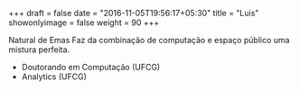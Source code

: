 +++
draft = false
date = "2016-11-05T19:56:17+05:30"
title = "Luis"
showonlyimage = false
weight = 90
+++

<!--more-->
Natural de Emas
Faz da combinação de computação e espaço público uma mistura perfeita.

* Doutorando em Computação (UFCG)
* Analytics (UFCG)
